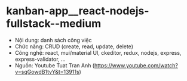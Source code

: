 # kanban-app__react-nodejs-fullstack--medium
- Nội dung: danh sách công việc
- Chức năng: CRUD (create, read, update, delete)
- Công nghệ: react, mui/material UI, ckeditor, redux, nodejs, express, express-validator, ...
- Nguồn: Youtube Tuat Tran Anh (https://www.youtube.com/watch?v=sqGowdB1tvY&t=13911s)
